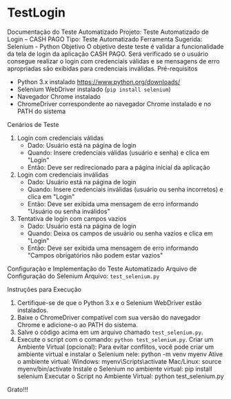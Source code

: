 # TestLogin

Documentação do Teste Automatizado
Projeto: Teste Automatizado de Login – CASH PAGO
Tipo: Teste Automatizado
Ferramenta Sugerida: Selenium - Python
 Objetivo
O objetivo deste teste é validar a funcionalidade da tela de login da aplicação CASH PAGO. Será verificado se o usuário consegue realizar o login com credenciais válidas e se mensagens de erro apropriadas são exibidas para credenciais inválidas.
 Pré-requisitos
- Python 3.x instalado https://www.python.org/downloads/
- Selenium WebDriver instalado (`pip install selenium`)
- Navegador Chrome instalado
- ChromeDriver correspondente ao navegador Chrome instalado e no PATH do sistema

 Cenários de Teste
1. Login com credenciais válidas
   - Dado: Usuário está na página de login
   - Quando: Insere credenciais válidas (usuário e senha) e clica em "Login"
   - Então: Deve ser redirecionado para a página inicial da aplicação
2. Login com credenciais inválidas
   - Dado: Usuário está na página de login
   - Quando: Insere credenciais inválidas (usuário ou senha incorretos) e clica em "Login"
   - Então: Deve ser exibida uma mensagem de erro informando "Usuário ou senha inválidos"
3. Tentativa de login com campos vazios
   - Dado: Usuário está na página de login
   - Quando: Deixa os campos de usuário ou senha vazios e clica em "Login"
   - Então: Deve ser exibida uma mensagem de erro informando "Campos obrigatórios não podem estar vazios"

Configuração e Implementação do Teste Automatizado
 Arquivo de Configuração do Selenium
Arquivo: `test_selenium.py`

Instruções para Execução
1. Certifique-se de que o Python 3.x e o Selenium WebDriver estão instalados.
2. Baixe o ChromeDriver compatível com sua versão do navegador Chrome e adicione-o ao PATH do sistema.
3. Salve o código acima em um arquivo chamado ` test_selenium.py `.
4. Execute o script com o comando: ` python test_selenium.py `.
Criar um Ambiente Virtual (opcional):
   Para evitar conflitos, você pode criar um ambiente virtual e instalar o Selenium nele:
   python -m venv myenv
      Ative o ambiente virtual:
    Windows:
     myenv\Scripts\activate
   Mac/Linux:
    source myenv/bin/activate
   Instale o Selenium no ambiente virtual:
  pip install selenium
Executar o Script no Ambiente Virtual:
   python test_selenium.py

Grato!!!
